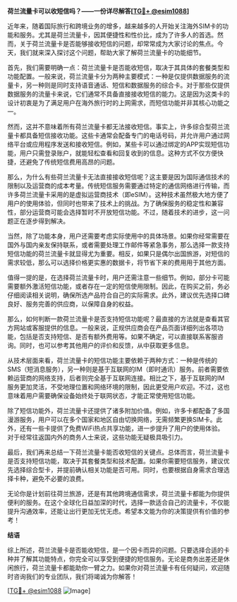 **荷兰流量卡可以收短信吗？——一份详尽解答[[TG💪+ @esim1088](https://t.me/s/esim1088)]**

近年来，随着国际旅行和跨境业务的增多，越来越多的人开始关注海外SIM卡的功能和服务。尤其是荷兰流量卡，因其便捷性和性价比，成为了许多人的首选。然而，关于荷兰流量卡是否能够接收短信的问题，却常常成为大家讨论的焦点。今天，我们就来深入探讨这个问题，帮助大家了解荷兰流量卡的功能细节。

首先，我们需要明确一点：荷兰流量卡是否能收短信，取决于其具体的套餐类型和功能配置。一般来说，荷兰流量卡分为两种主要模式：一种是仅提供数据服务的流量卡，另一种则是同时支持语音通话、短信和数据服务的综合卡。对于那些仅提供数据服务的流量卡来说，它们通常不具备直接接收短信的能力。这是因为这类卡的设计初衷是为了满足用户在海外旅行时的上网需求，而短信功能并非其核心功能之一。

然而，这并不意味着所有荷兰流量卡都无法接收短信。事实上，许多综合型荷兰流量卡都具备短信接收功能。这些卡通常会配备专门的电话号码，并允许用户通过网络平台或应用程序发送和接收短信。例如，某些卡可以通过绑定的APP实现短信功能，用户只需登录账户，就能轻松查看和回复收到的信息。这种方式不仅方便快捷，还避免了传统短信费用高昂的问题。

那么，为什么有些荷兰流量卡无法直接接收短信呢？这主要是因为国际通信技术的限制以及运营商的成本考量。传统短信服务需要通过特定的通信网络进行传输，而许多荷兰流量卡采用的是虚拟运营商技术（即eSIM）。这种技术虽然极大地方便了用户的使用体验，但同时也带来了技术上的挑战。为了确保服务的稳定性和兼容性，部分运营商可能会选择暂时不开放短信功能。不过，随着技术的进步，这一问题正在逐步得到解决。

当然，除了功能本身，用户还需要考虑实际使用中的具体场景。如果你经常需要在国外与国内亲友保持联系，或者需要处理工作邮件等紧急事务，那么选择一款支持短信功能的荷兰流量卡就显得尤为重要。相反，如果只是偶尔出国旅游，对短信的需求较低，那么可以选择价格更实惠的数据卡，将节省下来的费用用于其他方面。

值得一提的是，在选择荷兰流量卡时，用户还需注意一些细节。例如，部分卡可能需要额外激活短信功能，或者存在一定的短信使用限制。因此，在购买之前，务必仔细阅读相关说明，确保所选产品符合自己的实际需求。此外，建议优先选择口碑良好、服务完善的供应商，以保障自身的权益。

那么，如何判断一款荷兰流量卡是否支持短信功能呢？最直接的方法就是查看其官方网站或客服提供的信息。一般来说，正规供应商会在产品页面详细列出各项功能，包括是否支持短信、是否有额外费用等。如果不确定，可以直接联系客服咨询。同时，也可以参考其他用户的评价和反馈，从中获取更多信息。

从技术层面来看，荷兰流量卡的短信功能主要依赖于两种方式：一种是传统的SMS（短消息服务），另一种则是基于互联网的IM（即时通讯）服务。前者需要依赖运营商的网络支持，后者则完全基于互联网连接。相比之下，基于互联网的IM服务更加灵活，不受地理位置和网络环境的限制，因此更受用户欢迎。不过，这也意味着用户需要确保设备始终处于联网状态，才能正常使用短信功能。

除了短信功能外，荷兰流量卡还提供了诸多附加价值。例如，许多卡都配备了多国漫游服务，用户可以在多个国家和地区自由切换网络，无需频繁更换SIM卡。此外，还有一些卡提供了免费WiFi热点共享功能，进一步提升了用户的使用体验。对于经常往返国内外的商务人士来说，这些功能无疑极具吸引力。

最后，我们再来总结一下荷兰流量卡能否收短信的关键点。总体而言，荷兰流量卡是否支持短信功能，取决于其套餐类型和技术配置。如果你需要短信服务，建议优先选择综合型卡，并提前确认相关功能是否可用。同时，也要根据自身需求合理选择卡种，避免不必要的浪费。

无论你是计划前往荷兰旅游，还是有其他跨境通信需求，荷兰流量卡都能为你提供便利的服务。在这个全球化日益加深的时代，选择一款适合自己的流量卡，不仅能提升沟通效率，还能让出行更加无忧无虑。希望本文能为你的决策提供有价值的参考！

**结语**

综上所述，荷兰流量卡是否能收短信，是一个因卡而异的问题。只要选择合适的卡种并了解其功能特点，你完全可以享受到便捷的短信服务。无论是商务出差还是休闲旅行，荷兰流量卡都能助你一臂之力。如果你对荷兰流量卡有任何疑问，欢迎随时咨询我们的专业团队，我们将竭诚为你解答！

[[TG💪+ @esim1088](https://t.me/s/esim1088) ![Image](https://i.postimg.cc/4NQfJmqS/Snipaste-2025-05-13-00-14-12.png)]